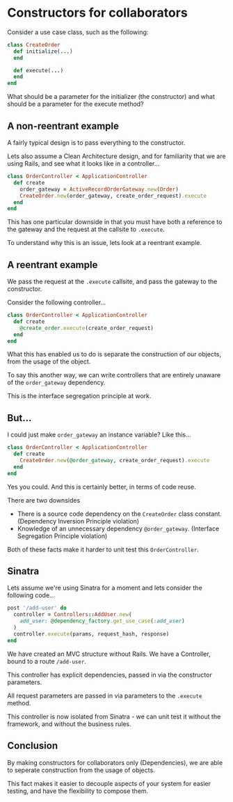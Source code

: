 # Constructors for collaborators

Consider a use case class, such as the following:

```ruby
class CreateOrder
  def initialize(...)
  end

  def execute(...)
  end
end
```

What should be a parameter for the initializer (the constructor) and what should be a parameter for the execute method?

## A non-reentrant example

A fairly typical design is to pass everything to the constructor.

Lets also assume a Clean Architecture design, and for familiarity that we are using Rails, and see what it looks like in a controller...

```ruby
class OrderController < ApplicationController
  def create 
    order_gateway = ActiveRecordOrderGateway.new(Order)
    CreateOrder.new(order_gateway, create_order_request).execute
  end
end
```

This has one particular downside in that you must have both a reference to the gateway and the request at the callsite to `.execute`.

To understand why this is an issue, lets look at a reentrant example.

## A reentrant example

We pass the request at the `.execute` callsite, and pass the gateway to the constructor.

Consider the following controller...

```ruby
class OrderController < ApplicationController
  def create
    @create_order.execute(create_order_request)
  end
end
```

What this has enabled us to do is separate the construction of our objects, from the usage of the object.

To say this another way, we can write controllers that are entirely unaware of the `order_gateway` dependency.

This is the interface segregation principle at work.

## But...

I could just make `order_gateway` an instance variable? Like this...

```ruby
class OrderController < ApplicationController
  def create 
    CreateOrder.new(@order_gateway, create_order_request).execute
  end
end
```

Yes you could. And this is certainly better, in terms of code reuse.

There are two downsides

- There is a source code dependency on the `CreateOrder` class constant. (Dependency Inversion Principle violation)
- Knowledge of an unnecessary dependency `@order_gateway`. (Interface Segregation Principle violation) 

Both of these facts make it harder to unit test this `OrderController`.

## Sinatra

Lets assume we're using Sinatra for a moment and lets consider the following code...

```ruby
post '/add-user' do
  controller = Controllers::AddUser.new(
    add_user: @dependency_factory.get_use_case(:add_user)
  )
  controller.execute(params, request_hash, response)
end
```

We have created an MVC structure without Rails. We have a Controller, bound to a route `/add-user`.

This controller has explicit dependencies, passed in via the constructor parameters. 

All request parameters are passed in via parameters to the `.execute` method.

This controller is now isolated from Sinatra - we can unit test it without the framework, and without the business rules.

## Conclusion

By making constructors for collaborators only (Dependencies), we are able to seperate construction from the usage of objects. 

This fact makes it easier to decouple aspects of your system for easier testing, and have the flexibility to compose them.

